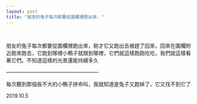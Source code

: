 ```yaml
---
layout: post
title: "朋友的兔子每次都要從圍欄裡跑出來，"
---
```


  
&nbsp;
&nbsp;


朋友的兔子每次都要從圍欄裡跑出來，剛才它又跑出去被趕了回來，回來在圍欄附近跑來跑去，它跑到哪裡小鴨子就跟到哪裡，它們就這樣跑跑吃吃，我們就這樣看著它們。不知道這樣的光景還能持續多久 ​​​​

——————————————————

每次聽到那個長不大的小鴨子拼命叫，我就知道是兔子又跑掉了，它又找不到它了 ​​​​

2019.10.5